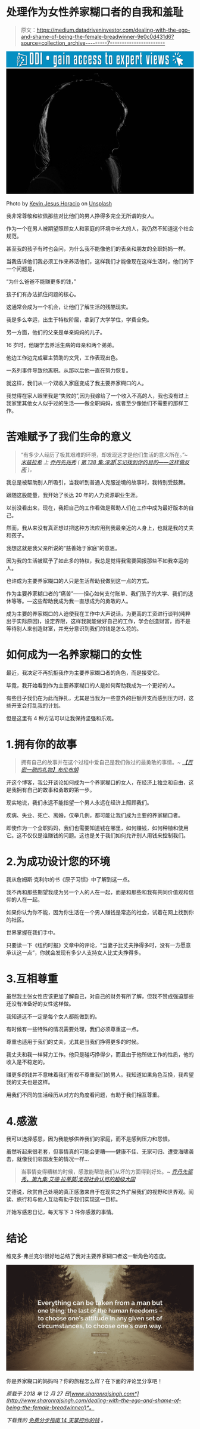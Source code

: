 # 处理作为女性养家糊口者的自我和羞耻

> 原文：<https://medium.datadriveninvestor.com/dealing-with-the-ego-and-shame-of-being-the-female-breadwinner-9e0c0d431d6?source=collection_archive---------7----------------------->

[![](img/df42facc7206b01fa0389b97e09bc472.png)](http://www.track.datadriveninvestor.com/1B9E)![](img/3bcf5a33caade2317d8b86a51045d302.png)

Photo by [Kevin Jesus Horacio](https://unsplash.com/photos/LyuO4HcFJfM?utm_source=unsplash&utm_medium=referral&utm_content=creditCopyText) on [Unsplash](https://unsplash.com/search/photos/shame?utm_source=unsplash&utm_medium=referral&utm_content=creditCopyText)

我非常尊敬和钦佩那些对比他们的男人挣得多完全无所谓的女人。

作为一个在男人被期望照顾女人和家庭的环境中长大的人，我仍然不知道这个社会规范。

甚至我的孩子有时也会问，为什么我不能像他们的表亲和朋友的全职妈妈一样。

当我告诉他们我必须工作来养活他们，这样我们才能像现在这样生活时，他们的下一个问题是，

“为什么爸爸不能赚更多的钱，”

孩子们有办法抓住问题的核心。

这通常会成为一个机会，让他们了解生活的残酷现实。

我是多么幸运，出生于特权阶层，拿到了大学学位，学费全免。

另一方面，他们的父亲是单亲妈妈的儿子。

16 岁时，他辍学去养活生病的母亲和两个弟弟。

他边工作边完成雇主赞助的文凭，工作表现出色。

一系列事件导致他离职。从那以后他一直在努力恢复。

就这样，我们从一个双收入家庭变成了我主要养家糊口的人。

我觉得在家人眼里我是“失败的”,因为我嫁给了一个收入不高的人，我也没有过上我家里其他女人似乎过的生活——做全职妈妈，或者至少像她们不需要的那样工作。

# 苦难赋予了我们生命的意义

> “有多少人经历了极其艰难的环境，却发现这才是他们生活的意义所在。”~ [*米兹拉希*](https://twitter.com/GabeMizrahi) *上* [*乔丹先兆秀*](http://www.jordanharbinger.com/) *(* [*第 138 集:深潜|忘记找到你的目的——这样做反而*](http://www.jordanharbinger.com/deep-dive-forget-finding-your-purpose-do-this-instead/#WorksheetPDF) *)。*

我总是被帮助别人所吸引，当我听到普通人克服逆境的故事时，我特别受鼓舞。

跟随这股能量，我开始了长达 20 年的人力资源职业生涯。

以前没看出来，现在，我把自己的工作看做是帮助人们在工作中成为最好版本的自己。

然而，我从来没有真正想过把这种方法应用到我最亲近的人身上，也就是我的丈夫和孩子。

我想这就是我父亲所说的“慈善始于家庭”的意思。

因为我的生活被赋予了如此多的特权，我总是觉得我需要回报那些不如我幸运的人。

也许成为主要养家糊口的人只是生活帮助我做到这一点的方式。

作为主要养家糊口者的“痛苦”——担心如何支付账单、我们孩子的大学、我们的退休等等。—这些帮助我成为我一直想成为的勇敢的人。

成为主要的养家糊口的人迫使我在工作中大声说话，为更高的工资进行谈判(纯粹出于实际原因)，设定界限，这样我就能做好自己的工作，学会创造财富，而不是等待别人来创造财富，并充分意识到我们的钱是怎么花的。

# 如何成为一名养家糊口的女性

最近，我决定不再抗拒我作为主要养家糊口者的角色，而是接受它。

毕竟，我开始看到作为主要养家糊口的人是如何帮助我成为一个更好的人。

有些日子我仍在为此而挣扎，尤其是当我为一些意外的巨额开支而感到压力时，这些开支会打乱我的计划。

但是这里有 4 种方法可以让我保持坚强和乐观。

# 1.拥有你的故事

> 拥有自己的故事并在这个过程中爱自己是我们做过的最勇敢的事情。~ [*【百密一疏的礼物】布伦布朗*](https://amzn.to/2CCjLIu)

开这个博客，我公开谈论如何成为一个养家糊口的女人，在经济上独立和自由，这是我拥有自己的故事和勇敢的第一步。

现实地说，我们永远不能指望一个男人永远在经济上照顾我们。

疾病、失业、死亡、离婚，仅举几例，都可能让我们成为主要的养家糊口者。

即使作为一个全职妈妈，我们也需要知道钱在哪里，如何赚钱，如何种植和使用它。这不仅仅是谁赚钱的问题。这也是关于我们如何允许别人用钱来控制我们。

# 2.为成功设计您的环境

我从詹姆斯·克利尔的书《原子习惯》中了解到这一点。

我不再和那些期望我成为另一个人的人在一起，而是和那些和我有共同价值观和信仰的人在一起。

如果你认为你不能，因为你生活在一个男人赚钱是常态的社会，试着在网上找到你的社区。

世界掌握在我们手中。

只要读一下《纽约时报》文章中的评论，“当妻子比丈夫挣得多时，没有一方愿意承认这一点”，你就会发现有多少人支持女人比丈夫挣得多。

# 3.互相尊重

虽然我主张女性应该更加了解自己，对自己的财务有所了解，但我不赞成强迫那些还没有准备好的女性这样做。

我知道这不一定是每个女人都能做到的。

有时候有一些特殊的情况需要处理，我们必须尊重这一点。

尊重也适用于我们的丈夫，尤其是当我们挣得更多的时候。

我丈夫和我一样努力工作。他只是碰巧挣得少，而且由于他所做工作的性质，他的收入是不稳定的。

赚更多的钱并不意味着我们有权不尊重我们的男人。我知道如果角色互换，我希望我的丈夫也是这样。

用我们不同的生活经历从对方的角度看问题，有助于我们相互尊重。

# 4.感激

我可以选择感恩，因为我能够供养我们的家庭，而不是感到压力和怨恨。

虽然听起来很老套，但事情真的可能会更糟——健康不佳、无家可归、遭受海啸袭击，就像我们邻国发生的情况一样…

> 当事情变得糟糕的时候，感激能帮助我们从坏的方面得到好处。~ [*乔丹先驱秀，第九集:艾德·拉蒂莫|无视社会认可的超级大国*](http://www.jordanharbinger.com/ed-latimore-the-superpower-of-ignoring-social-approval/)

艾德说，欣赏自己处境的真正感激来自于在现实之外扩展我们的视野和世界观。阅读、旅行和与他人互动有助于我们实现这一目标。

开始写感恩日记，每天写下 3 件你感激的事情。

# 结论

维克多·弗兰克尔很好地总结了我对主要养家糊口者这一新角色的态度。

![](img/6b0ae2932ee2e0ee9dcd5e628c6b800e.png)

你是养家糊口的妈妈吗？你的旅程怎么样？在下面的评论里分享吧！

*原载于 2018 年 12 月 27 日*[*www.sharonrajsingh.com*](http://www.sharonrajsingh.com/dealing-with-the-ego-and-shame-of-being-the-female-breadwinner/)*。*

*下载我的* [*免费分步指南 14 天掌控你的钱*](http://www.mommymakesthemoney.com/financial-freedom-roadmap/) *。*